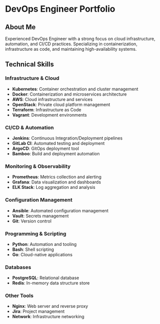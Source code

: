 # DevOps Engineer Portfolio

## About Me
Experienced DevOps Engineer with a strong focus on cloud infrastructure, automation, and CI/CD practices. Specializing in containerization, infrastructure as code, and maintaining high-availability systems.

## Technical Skills

### Infrastructure & Cloud
- **Kubernetes**: Container orchestration and cluster management
- **Docker**: Containerization and microservices architecture
- **AWS**: Cloud infrastructure and services
- **OpenStack**: Private cloud platform management
- **Terraform**: Infrastructure as Code
- **Vagrant**: Development environments

### CI/CD & Automation
- **Jenkins**: Continuous Integration/Deployment pipelines
- **GitLab CI**: Automated testing and deployment
- **ArgoCD**: GitOps deployment tool
- **Bamboo**: Build and deployment automation

### Monitoring & Observability
- **Prometheus**: Metrics collection and alerting
- **Grafana**: Data visualization and dashboards
- **ELK Stack**: Log aggregation and analysis

### Configuration Management
- **Ansible**: Automated configuration management
- **Vault**: Secrets management
- **Git**: Version control

### Programming & Scripting
- **Python**: Automation and tooling
- **Bash**: Shell scripting
- **Go**: Cloud-native applications

### Databases
- **PostgreSQL**: Relational database
- **Redis**: In-memory data structure store

### Other Tools
- **Nginx**: Web server and reverse proxy
- **Jira**: Project management
- **Network**: Infrastructure networking
